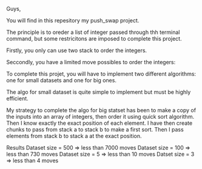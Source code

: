 Guys,

You will find in this repesitory my push_swap project.

The principle is to oreder a list of integer passed through thh terminal command, but some restricitons are imposed to complete this project.

Firstly, you only can use two stack to order the integers.

Seccondly, you have a limited move possibles to order the integers:

To complete this projet, you will have to implement two different algorithms: one for small datasets and one for big ones.

The algo for small dataset is quite simple to implement but must be highly efficient.

My strategy to complete the algo for big statset has been to make a copy of the inputs into an array of integers, then order it using quick sort algorithm. Then I know exactly the exact position of each element. I have then create chunks to pass from stack a to stack b to make a first sort. Then I pass elements from stack b to stack a at the exact position.


Results
Dataset size = 500 => less than 7000 moves
Dataset size = 100 => less than 730 moves
Dataset size = 5 => less than 10 moves
Datset size = 3 => less than 4 moves

